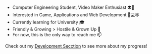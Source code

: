 - Computer Engineering Student, Video Maker Enthusiast 👽🎥
- Interested in Game, Applications and Web Development 📱💻🕸️
- Currently learning for University 🎓
- Friendly & Growing > Hostile & Grown Up 💞️ 
- For now, this is the only way to reach me 📫

Check out my [Development Secction](https://github.com/raducornea/Development) to see more about my progress!

<!---
raducornea/raducornea is a ✨ special ✨ repository because its `README.md` (this file) appears on your GitHub profile.
You can click the Preview link to take a look at your changes.
--->
